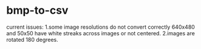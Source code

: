 # bmp-to-csv

current issues: 
1.some image resolutions do not convert correctly 640x480 and 50x50 have white streaks across images or not centered.
2.images are rotated 180 degrees.
